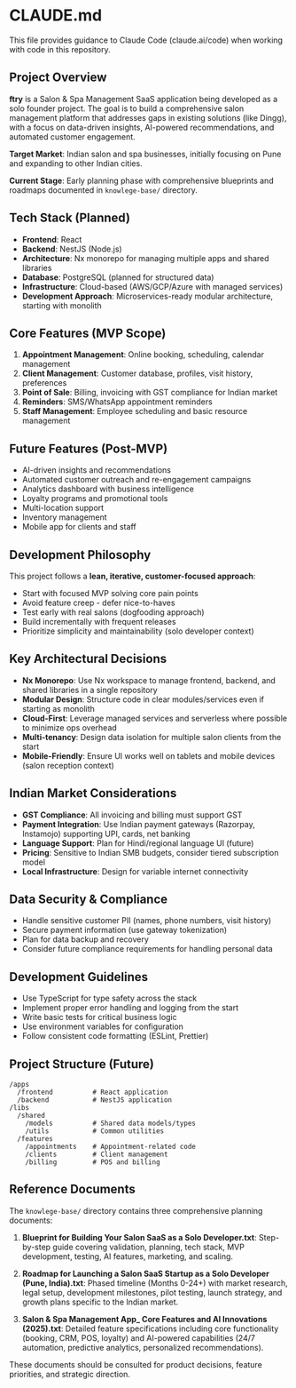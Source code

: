 # CLAUDE.md

This file provides guidance to Claude Code (claude.ai/code) when working with code in this repository.

## Project Overview

**ftry** is a Salon & Spa Management SaaS application being developed as a solo founder project. The goal is to build a comprehensive salon management platform that addresses gaps in existing solutions (like Dingg), with a focus on data-driven insights, AI-powered recommendations, and automated customer engagement.

**Target Market**: Indian salon and spa businesses, initially focusing on Pune and expanding to other Indian cities.

**Current Stage**: Early planning phase with comprehensive blueprints and roadmaps documented in `knowlege-base/` directory.

## Tech Stack (Planned)

- **Frontend**: React
- **Backend**: NestJS (Node.js)
- **Architecture**: Nx monorepo for managing multiple apps and shared libraries
- **Database**: PostgreSQL (planned for structured data)
- **Infrastructure**: Cloud-based (AWS/GCP/Azure with managed services)
- **Development Approach**: Microservices-ready modular architecture, starting with monolith

## Core Features (MVP Scope)

1. **Appointment Management**: Online booking, scheduling, calendar management
2. **Client Management**: Customer database, profiles, visit history, preferences
3. **Point of Sale**: Billing, invoicing with GST compliance for Indian market
4. **Reminders**: SMS/WhatsApp appointment reminders
5. **Staff Management**: Employee scheduling and basic resource management

## Future Features (Post-MVP)

- AI-driven insights and recommendations
- Automated customer outreach and re-engagement campaigns
- Analytics dashboard with business intelligence
- Loyalty programs and promotional tools
- Multi-location support
- Inventory management
- Mobile app for clients and staff

## Development Philosophy

This project follows a **lean, iterative, customer-focused approach**:

- Start with focused MVP solving core pain points
- Avoid feature creep - defer nice-to-haves
- Test early with real salons (dogfooding approach)
- Build incrementally with frequent releases
- Prioritize simplicity and maintainability (solo developer context)

## Key Architectural Decisions

- **Nx Monorepo**: Use Nx workspace to manage frontend, backend, and shared libraries in a single repository
- **Modular Design**: Structure code in clear modules/services even if starting as monolith
- **Cloud-First**: Leverage managed services and serverless where possible to minimize ops overhead
- **Multi-tenancy**: Design data isolation for multiple salon clients from the start
- **Mobile-Friendly**: Ensure UI works well on tablets and mobile devices (salon reception context)

## Indian Market Considerations

- **GST Compliance**: All invoicing and billing must support GST
- **Payment Integration**: Use Indian payment gateways (Razorpay, Instamojo) supporting UPI, cards, net banking
- **Language Support**: Plan for Hindi/regional language UI (future)
- **Pricing**: Sensitive to Indian SMB budgets, consider tiered subscription model
- **Local Infrastructure**: Design for variable internet connectivity

## Data Security & Compliance

- Handle sensitive customer PII (names, phone numbers, visit history)
- Secure payment information (use gateway tokenization)
- Plan for data backup and recovery
- Consider future compliance requirements for handling personal data

## Development Guidelines

- Use TypeScript for type safety across the stack
- Implement proper error handling and logging from the start
- Write basic tests for critical business logic
- Use environment variables for configuration
- Follow consistent code formatting (ESLint, Prettier)

## Project Structure (Future)

```
/apps
  /frontend          # React application
  /backend           # NestJS application
/libs
  /shared
    /models          # Shared data models/types
    /utils           # Common utilities
  /features
    /appointments    # Appointment-related code
    /clients         # Client management
    /billing         # POS and billing
```

## Reference Documents

The `knowlege-base/` directory contains three comprehensive planning documents:

1. **Blueprint for Building Your Salon SaaS as a Solo Developer.txt**: Step-by-step guide covering validation, planning, tech stack, MVP development, testing, AI features, marketing, and scaling.

2. **Roadmap for Launching a Salon SaaS Startup as a Solo Developer (Pune, India).txt**: Phased timeline (Months 0-24+) with market research, legal setup, development milestones, pilot testing, launch strategy, and growth plans specific to the Indian market.

3. **Salon & Spa Management App_ Core Features and AI Innovations (2025).txt**: Detailed feature specifications including core functionality (booking, CRM, POS, loyalty) and AI-powered capabilities (24/7 automation, predictive analytics, personalized recommendations).

These documents should be consulted for product decisions, feature priorities, and strategic direction.

